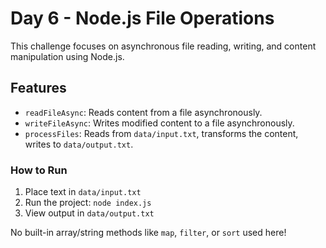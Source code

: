 # Day 6 - Node.js File Operations

This challenge focuses on asynchronous file reading, writing, and content manipulation using Node.js.

## Features

- `readFileAsync`: Reads content from a file asynchronously.
- `writeFileAsync`: Writes modified content to a file asynchronously.
- `processFiles`: Reads from `data/input.txt`, transforms the content, writes to `data/output.txt`.

### How to Run

1. Place text in `data/input.txt`
2. Run the project: `node index.js`
3. View output in `data/output.txt`

No built-in array/string methods like `map`, `filter`, or `sort` used here!
